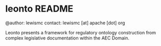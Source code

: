 leonto README
=================

@author: lewismc
contact: lewismc [at] apache [dot] org

Leonto presents a framework for regulatory ontology construction from complex 
legislative documentation within the AEC Domain.
